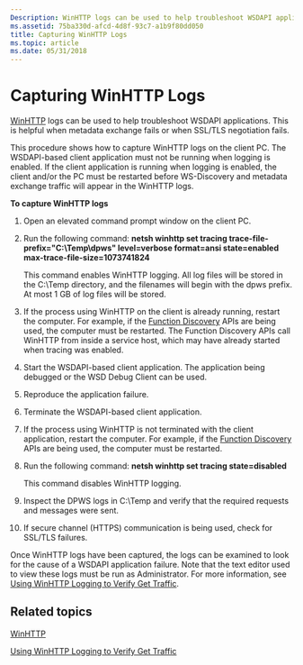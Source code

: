 ```yaml
---
Description: WinHTTP logs can be used to help troubleshoot WSDAPI applications. This is helpful when metadata exchange fails or when SSL/TLS negotiation fails.
ms.assetid: 75ba330d-afcd-4d8f-93c7-a1b9f80dd050
title: Capturing WinHTTP Logs
ms.topic: article
ms.date: 05/31/2018
---
```


# Capturing WinHTTP Logs

[WinHTTP](https://docs.microsoft.com/windows/desktop/WinHttp/winhttp-start-page) logs can be used to help troubleshoot WSDAPI applications. This is helpful when metadata exchange fails or when SSL/TLS negotiation fails.

This procedure shows how to capture WinHTTP logs on the client PC. The WSDAPI-based client application must not be running when logging is enabled. If the client application is running when logging is enabled, the client and/or the PC must be restarted before WS-Discovery and metadata exchange traffic will appear in the WinHTTP logs.

**To capture WinHTTP logs**

1.  Open an elevated command prompt window on the client PC.
2.  Run the following command: **netsh winhttp set tracing trace-file-prefix="C:\\Temp\\dpws" level=verbose format=ansi state=enabled max-trace-file-size=1073741824**

    This command enables WinHTTP logging. All log files will be stored in the C:\\Temp directory, and the filenames will begin with the dpws prefix. At most 1 GB of log files will be stored.

3.  If the process using WinHTTP on the client is already running, restart the computer. For example, if the [Function Discovery](https://docs.microsoft.com/previous-versions/windows/desktop/fundisc/fd-portal) APIs are being used, the computer must be restarted. The Function Discovery APIs call WinHTTP from inside a service host, which may have already started when tracing was enabled.
4.  Start the WSDAPI-based client application. The application being debugged or the WSD Debug Client can be used.
5.  Reproduce the application failure.
6.  Terminate the WSDAPI-based client application.
7.  If the process using WinHTTP is not terminated with the client application, restart the computer. For example, if the [Function Discovery](https://docs.microsoft.com/previous-versions/windows/desktop/fundisc/fd-portal) APIs are being used, the computer must be restarted.
8.  Run the following command: **netsh winhttp set tracing state=disabled**

    This command disables WinHTTP logging.

9.  Inspect the DPWS logs in C:\\Temp and verify that the required requests and messages were sent.
10. If secure channel (HTTPS) communication is being used, check for SSL/TLS failures.

Once WinHTTP logs have been captured, the logs can be examined to look for the cause of a WSDAPI application failure. Note that the text editor used to view these logs must be run as Administrator. For more information, see [Using WinHTTP Logging to Verify Get Traffic](using-winhttp-logging-to-verify-get-traffic.md).

## Related topics

<dl> <dt>

[WinHTTP](https://docs.microsoft.com/windows/desktop/WinHttp/winhttp-start-page)
</dt> <dt>

[Using WinHTTP Logging to Verify Get Traffic](using-winhttp-logging-to-verify-get-traffic.md)
</dt>
</dl>
